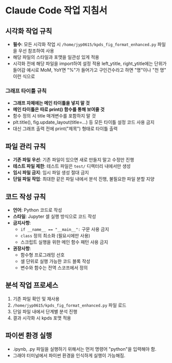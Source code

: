 # Claude Code 작업 지침서

## 시각화 작업 규칙
- **필수**: 모든 시각화 작업 시 `/home/jyp0615/kpds_fig_format_enhanced.py` 파일을 우선 참조하여 사용
- 해당 파일의 스타일과 포맷을 일관성 있게 적용
- 시각화 전에 해당 파일을 import하여 설정 적용
left_ytitle, right_ytitle에는 단위가 들어감
예시로 MoM, YoY면 "%"가 들어가고
구인건수라고 하면 "명"이나 "천 명" 이런 식으로

### 그래프 타이틀 규칙
- **그래프 자체에는 메인 타이틀을 넣지 말 것**
- **메인 타이틀은 따로 print() 함수를 통해 보여줄 것**
- 함수 정의 시 title 매개변수를 포함하지 말 것
- plt.title(), fig.update_layout(title=...) 등 모든 타이틀 설정 코드 사용 금지
- 대신 그래프 출력 전에 print("제목") 형태로 타이틀 출력

## 파일 관리 규칙
- **기존 파일 우선**: 기존 파일이 있으면 새로 만들지 말고 수정만 진행
- **테스트 파일 제한**: 테스트 파일은 `test/` 디렉터리 내에서만 생성
- **임시 파일 금지**: 임시 파일 생성 절대 금지
- **단일 파일 작업**: 최대한 같은 파일 내에서 분석 진행, 불필요한 파일 분할 지양

## 코드 작성 규칙
- **언어**: Python 코드로 작성
- **스타일**: Jupyter 셀 실행 방식으로 코드 작성
- **금지사항**: 
  - `if __name__ == "__main__":` 구문 사용 금지
  - `class` 정의 최소화 (필요시에만 사용)
  - 스크립트 실행을 위한 메인 함수 패턴 사용 금지
- **권장사항**: 
  - 함수형 프로그래밍 선호
  - 셀 단위로 실행 가능한 코드 블록 작성
  - 변수와 함수는 전역 스코프에서 정의

## 분석 작업 프로세스
1. 기존 파일 확인 및 재사용
2. `/home/jyp0615/kpds_fig_format_enhanced.py` 파일 로드
3. 단일 파일 내에서 단계별 분석 진행
4. 결과 시각화 시 kpds 포맷 적용

## 파이썬 환경 실행
- .ipynb, .py 파일을 실행하기 위해서는 먼저 명령어 "python"을 입력해야 함. 
- 그래야 터미널에서 파이썬 환경을 인식하게 실행이 가능해짐.